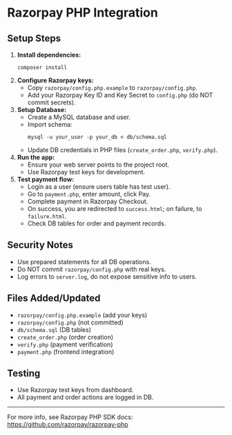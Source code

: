 # Razorpay PHP Integration

## Setup Steps

1. **Install dependencies:**
   ```
   composer install
   ```
2. **Configure Razorpay keys:**
   - Copy `razorpay/config.php.example` to `razorpay/config.php`.
   - Add your Razorpay Key ID and Key Secret to `config.php` (do NOT commit secrets).
3. **Setup Database:**
   - Create a MySQL database and user.
   - Import schema:
     ```
     mysql -u your_user -p your_db < db/schema.sql
     ```
   - Update DB credentials in PHP files (`create_order.php`, `verify.php`).
4. **Run the app:**
   - Ensure your web server points to the project root.
   - Use Razorpay test keys for development.
5. **Test payment flow:**
   - Login as a user (ensure users table has test user).
   - Go to `payment.php`, enter amount, click Pay.
   - Complete payment in Razorpay Checkout.
   - On success, you are redirected to `success.html`; on failure, to `failure.html`.
   - Check DB tables for order and payment records.

## Security Notes

- Use prepared statements for all DB operations.
- Do NOT commit `razorpay/config.php` with real keys.
- Log errors to `server.log`, do not expose sensitive info to users.

## Files Added/Updated

- `razorpay/config.php.example` (add your keys)
- `razorpay/config.php` (not committed)
- `db/schema.sql` (DB tables)
- `create_order.php` (order creation)
- `verify.php` (payment verification)
- `payment.php` (frontend integration)

## Testing

- Use Razorpay test keys from dashboard.
- All payment and order actions are logged in DB.

---

For more info, see Razorpay PHP SDK docs: https://github.com/razorpay/razorpay-php
